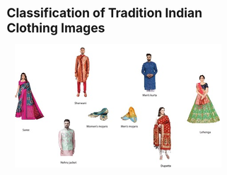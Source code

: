  Classification of Tradition Indian Clothing Images
==============================
<p align="center">
  <img src="images_for_readme/images.jpg">
</p>
